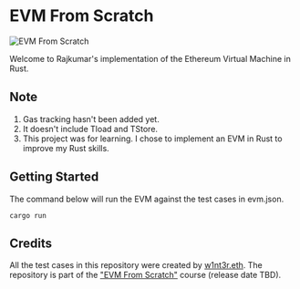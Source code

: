 # EVM From Scratch

![EVM From Scratch](.logo.png)

Welcome to Rajkumar's implementation of the Ethereum Virtual Machine in Rust.

## Note
1. Gas tracking hasn't been added yet.
2. It doesn't include Tload and TStore.
3. This project was for learning. I chose to implement an EVM in Rust to improve my Rust skills.

## Getting Started
The command below will run the EVM against the test cases in evm.json.
```
cargo run
```

## Credits
All the test cases in this repository were created by [w1nt3r.eth](https://twitter.com/w1nt3r_eth). The repository is part of the ["EVM From Scratch"](https://github.com/w1nt3r-eth/evm-from-scratch) course (release date TBD).